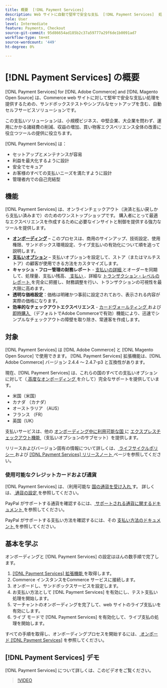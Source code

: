 ```yaml
---
title: 概要  [!DNL Payment Services]
description: Web サイトに自動で堅牢で安全な支払  [!DNL Payment Services]  処理ソリューションをインストールして使用する方法について説明  [!DNL Adobe Commerce]  ま  [!DNL Magento Open Source] 。
role: User
level: Intermediate
feature: Payments, Checkout
source-git-commit: 95d86654ad185b2c37a59777a29f6de1b0091ad7
workflow-type: tm+mt
source-wordcount: '449'
ht-degree: 0%

---
```


# [!DNL Payment Services] の概要

[!DNL Payment Services] for [!DNL Adobe Commerce] and [!DNL Magento Open Source] は、Commerce web サイトに対して堅牢で安全な支払い処理を提供するための、サンドボックステストやシンプルなセットアップを含む、自動セルフサービスソリューションです。

この支払いソリューションは、小規模ビジネス、中堅企業、大企業を問わず、運用にかかる諸経費の削減、収益の増加、買い物客エクスペリエンス全体の改善に役立つツールの提供に役立ちます。

[!DNL Payment Services] は：

* セットアップとメンテナンスが容易
* 利益を最大化するように設計
* 安全でセキュア
* お客様のすべての支払いニーズを満たすように設計
* 管理者内での自己完結型

## 機能

[!DNL Payment Services] は、オンラインチェックアウト（決済と払い戻しから支払い済みまで）のためのワンストップショップです。 購入者にとって最適なエクスペリエンスを作成するために必要なインサイトと制御を提供する強力なツールを提供します。

* [**オンボーディング**](onboard.md) – このプロセスは、商用のサインアップ、技術設定、使用権限、サンドボックス環境設定、ライブ支払いの有効化について順を追って説明します。
* [**支払いオプション**](payments-options.md) – 支払いオプションを設定して、ストア（またはマルチストア）の顧客が使用できる方法をカスタマイズします。
* **キャッシュ・フロー管理の財務レポート** - [ 支払いの詳細 ](order-payment-status.md) とオーダーを同期して、処理量、支払い残高、[ 支払い ](payouts.md)、詳細な [ トランザクション・レベルのレポート ](transactions.md) を完全に把握し、財務調整を行い、トランザクションの可視性を最大限に高めます。
* **透明な価格設定**：価格は明確かつ事前に設定されており、表示される内容が実際の価格になります。
* **効率的なチェックアウトエクスペリエンス** - [ カードヴォールティング ](vaulting.md) および [ 即時購入 ](https://experienceleague.adobe.com/docs/commerce-admin/stores-sales/point-of-purchase/checkout-instant-purchase.html) （デフォルトでAdobe Commerceで有効）機能により、迅速でシンプルなチェックアウトの障壁を取り除き、常連客を作成します。

## 対象

[!DNL Payment Services] は [!DNL Adobe Commerce] と [!DNL Magento Open Source] で使用できます。 [!DNL Payment Services] 拡張機能は、[!DNL Adobe Commerce] バージョン 2.4.4 ～ 2.4.7-p3 と互換性があります。

現在、[!DNL Payment Services] は、これらの国のすべての支払いオプションに対して（[ 高度なオンボーディング ](../payment-services/production.md#advanced-onboarding) を介して）完全なサポートを提供しています。

* 米国（米国）
* カナダ （カナダ）
* オーストラリア （AUS）
* フランス （FR）
* 英国（UK）

支払いサービスは、他の [ オンボーディング中に利用可能な国 ](../payment-services/payments-options.md) に [ エクスプレスチェックアウト機能 ](../payment-services/production.md#complete-merchant-onboarding) （支払いオプションのサブセット）を提供します。

リリースおよびバージョン固有の情報について詳しくは、[ ライフサイクルポリシー ](https://experienceleague.adobe.com/docs/commerce-operations/release/planning/lifecycle-policy.html) および [[!DNL Payment Services]  リリースノート ](release-notes.md) ページを参照してください。

### 使用可能なクレジットカードおよび通貨

[!DNL Payment Services] は、（利用可能な [ 国の通貨を受け入れ ](#availability) す。 詳しくは、[ 通貨の設定 ](https://experienceleague.adobe.com/docs/commerce-admin/stores-sales/site-store/currency/currency-configuration.html) を参照してください。

PayPal がサポートする通貨を確認するには、[ サポートされる通貨に関するドキュメント ](https://developer.paypal.com/docs/reports/reference/paypal-supported-currencies/) を参照してください。

PayPal がサポートする支払い方法を確認するには、その [ 支払い方法のドキュメント ](https://developer.paypal.com/docs/checkout/payment-methods/) を参照してください。

## 基本を学ぶ

オンボーディングと [!DNL Payment Services] の設定はほんの数手順で完了します。

1. [[!DNL Payment Services]  拡張機能 ](install.md) を取得します。
1. Commerce インスタンスをCommerce サービスに接続します。
1. オンボードし、サンドボックスサービスを設定します。
1. お支払い方法として [!DNL Payment Services] を有効にし、テスト支払い処理を開始します。
1. マーチャントのオンボーディングを完了して、web サイトのライブ支払いを有効にします。
1. ライブ モードで [!DNL Payment Services] を有効化して、ライブ支払の処理を開始します。

すべての手順を取得し、オンボーディングプロセスを開始するには、[ オンボード  [!DNL Payment Services]](onboard.md) を参照してください。

## [!DNL Payment Services] デモ

[!DNL Payment Services] について詳しくは、このビデオをご覧ください。

>[!VIDEO](https://video.tv.adobe.com/v/343990?quality=12)
